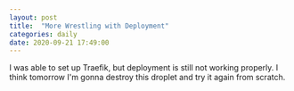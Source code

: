 ```yaml
---
layout: post
title:  "More Wrestling with Deployment"
categories: daily
date: 2020-09-21 17:49:00
---
```


I was able to set up Traefik, but deployment is still not working properly. I think tomorrow I'm gonna destroy this droplet and try it again from scratch.